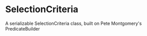 SelectionCriteria
=================

A serializable SelectionCriteria class, built on Pete Montgomery's PredicateBuilder
